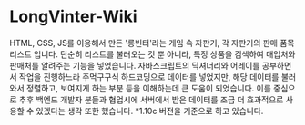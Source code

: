 # LongVinter-Wiki
HTML, CSS, JS를 이용해서 만든 '롱빈터'라는 게임 속 자판기,
                                        각 자판기의 판매 품목 리스트 입니다.
                                        단순히 리스트를 불러오는 것 뿐 아니라, 특정 상품을 검색하여 매입처와 판매처를 알려주는 기능을 넣었습니다.
                                        자바스크립트의 딕셔너리와 어레이를 공부하면서 작업을 진행하느라 주먹구구식 하드코딩으로 데이터를 넣었지만,
                                        해당 데이터를 불러와서 정렬하고, 보여지게 하는 부분 등을 이해하는데 큰 도움이 되었습니다.
                                        이를 중심으로 추후 백엔드 개발자 분들과 협업시에 서버에서 받은 데이터를 조금 더 효과적으로 사용할 수 있겠다는 생각 또한 했습니다.
                                        *1.10c 버전을 기준으로 하고 있습니다.
